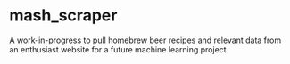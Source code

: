 # mash_scraper
A work-in-progress to pull homebrew beer recipes and relevant data from an enthusiast website for a future machine learning project.
